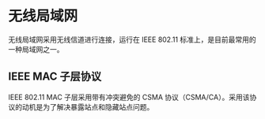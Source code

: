 # 无线局域网

无线局域网采用无线信道进行连接，运行在 IEEE 802.11 标准上，是目前最常用的一种局域网之一。

## IEEE MAC 子层协议

IEEE 802.11 MAC 子层采用带有冲突避免的 CSMA 协议（CSMA/CA）。采用该协议的动机是为了解决暴露站点和隐藏站点问题。


